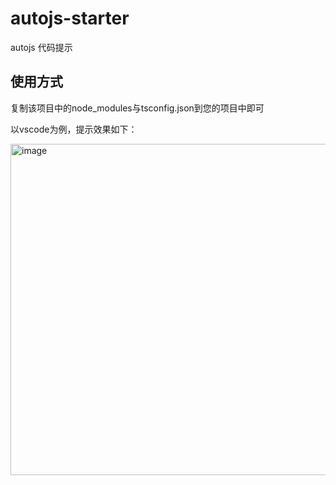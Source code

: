 # autojs-starter
autojs 代码提示

## 使用方式
复制该项目中的node_modules与tsconfig.json到您的项目中即可

以vscode为例，提示效果如下：

<img width="530" alt="image" src="https://user-images.githubusercontent.com/14087023/232650345-f32b1b99-7c1e-4468-9db2-512896358a58.png">

